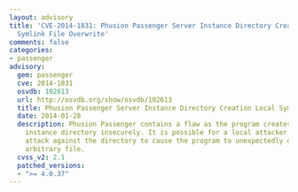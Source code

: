 ```yaml
---
layout: advisory
title: 'CVE-2014-1831: Phusion Passenger Server Instance Directory Creation Local
  Symlink File Overwrite'
comments: false
categories:
- passenger
advisory:
  gem: passenger
  cve: 2014-1831
  osvdb: 102613
  url: http://osvdb.org/show/osvdb/102613
  title: Phusion Passenger Server Instance Directory Creation Local Symlink File Overwrite
  date: 2014-01-28
  description: Phusion Passenger contains a flaw as the program creates the server
    instance directory insecurely. It is possible for a local attacker to use a symlink
    attack against the directory to cause the program to unexpectedly overwrite an
    arbitrary file.
  cvss_v2: 2.1
  patched_versions:
  - ">= 4.0.37"
---
```

